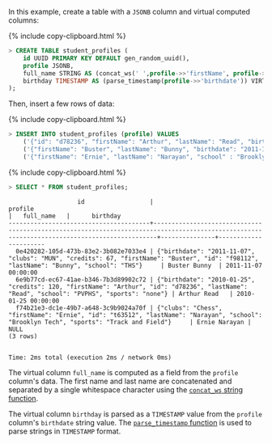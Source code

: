 In this example, create a table with a `JSONB` column and virtual computed columns:

{% include copy-clipboard.html %}
~~~ sql
> CREATE TABLE student_profiles (
    id UUID PRIMARY KEY DEFAULT gen_random_uuid(),
    profile JSONB,
    full_name STRING AS (concat_ws(' ',profile->>'firstName', profile->>'lastName')) VIRTUAL,
    birthday TIMESTAMP AS (parse_timestamp(profile->>'birthdate')) VIRTUAL
);
~~~

Then, insert a few rows of data:

{% include copy-clipboard.html %}
~~~ sql
> INSERT INTO student_profiles (profile) VALUES
    ('{"id": "d78236", "firstName": "Arthur", "lastName": "Read", "birthdate": "2010-01-25", "school": "PVPHS", "credits": 120, "sports": "none"}'),
    ('{"firstName": "Buster", "lastName": "Bunny", "birthdate": "2011-11-07", "id": "f98112", "school": "THS", "credits": 67, "clubs": "MUN"}'),
    ('{"firstName": "Ernie", "lastName": "Narayan", "school" : "Brooklyn Tech", "id": "t63512", "sports": "Track and Field", "clubs": "Chess"}');
~~~

{% include copy-clipboard.html %}
~~~ sql
> SELECT * FROM student_profiles;
~~~
~~~
                   id                  |                                                                   profile                                                                   |   full_name   |      birthday
---------------------------------------+---------------------------------------------------------------------------------------------------------------------------------------------+---------------+----------------------
  0e420282-105d-473b-83e2-3b082e7033e4 | {"birthdate": "2011-11-07", "clubs": "MUN", "credits": 67, "firstName": "Buster", "id": "f98112", "lastName": "Bunny", "school": "THS"}     | Buster Bunny  | 2011-11-07 00:00:00
  6e9b77cd-ec67-41ae-b346-7b3d89902c72 | {"birthdate": "2010-01-25", "credits": 120, "firstName": "Arthur", "id": "d78236", "lastName": "Read", "school": "PVPHS", "sports": "none"} | Arthur Read   | 2010-01-25 00:00:00
  f74b21e3-dc1e-49b7-a648-3c9b9024a70f | {"clubs": "Chess", "firstName": "Ernie", "id": "t63512", "lastName": "Narayan", "school": "Brooklyn Tech", "sports": "Track and Field"}     | Ernie Narayan | NULL
(3 rows)


Time: 2ms total (execution 2ms / network 0ms)
~~~

The virtual column `full_name` is computed as a field from the `profile` column's data. The first name and last name are concatenated and separated by a single whitespace character using the [`concat_ws` string function](functions-and-operators.html#string-and-byte-functions).

The virtual column `birthday` is parsed as a `TIMESTAMP` value from the `profile` column's `birthdate` string value. The [`parse_timestamp` function](functions-and-operators.html) is used to parse strings in `TIMESTAMP` format.
